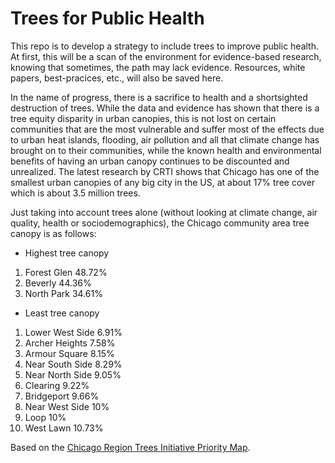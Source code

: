 # Trees for Public Health

This repo is to develop a strategy to include trees to improve public health. At first, this will be a scan of the environment for evidence-based research, knowing that sometimes, the path may lack evidence. Resources, white papers, best-pracices, etc., will also be saved here.

In the name of progress, there is a sacrifice to health and a shortsighted destruction of trees. While the data and evidence has shown that there is a tree equity disparity in urban canopies, this is not lost on certain communities that are the most vulnerable and suffer most of the effects due to urban heat islands, flooding, air pollution and all that climate change has brought on to their communities, while the known health and environmental benefits of having an urban canopy continues to be discounted and unrealized.  The latest research by CRTI shows that Chicago has one of the smallest urban canopies of any big city in the US, at about 17% tree cover which is about 3.5 million trees.

Just taking into account trees alone (without looking at climate change, air quality, health or sociodemographics), the Chicago community area tree canopy is as follows:

* Highest tree canopy
1.  Forest Glen 48.72%
2.  Beverly 44.36%
3.  North Park 34.61%

* Least tree canopy
1.  Lower West Side 6.91%
2.  Archer Heights 7.58%
3.  Armour Square 8.15%
4.  Near South Side 8.29%
5.  Near North Side 9.05%
6.  Clearing 9.22%
7.  Bridgeport 9.66%
8.  Near West Side 10%
9.  Loop 10%
10. West Lawn 10.73%

Based on the [Chicago Region Trees Initiative Priority Map](https://mortonarb.maps.arcgis.com/apps/View/index.html?appid=0700702eb8fa4c31a4d957d71a09d690).
